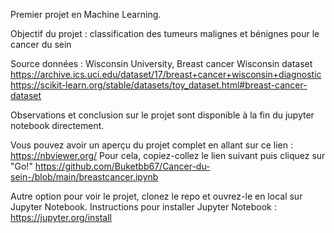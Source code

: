 Premier projet en Machine Learning. 

Objectif du projet : classification des tumeurs malignes et bénignes pour le cancer du sein 

Source données : Wisconsin University, Breast cancer Wisconsin dataset
https://archive.ics.uci.edu/dataset/17/breast+cancer+wisconsin+diagnostic
https://scikit-learn.org/stable/datasets/toy_dataset.html#breast-cancer-dataset

Observations et conclusion sur le projet sont disponible à la fin du jupyter notebook directement. 

Vous pouvez avoir un aperçu du projet complet en allant sur ce lien : https://nbviewer.org/
Pour cela, copiez-collez le lien suivant puis cliquez sur "Go!"
https://github.com/Buketbb67/Cancer-du-sein-/blob/main/breastcancer.ipynb

Autre option pour voir le projet, clonez le repo et ouvrez-le en local sur Jupyter Notebook. 
Instructions pour installer Jupyter Notebook : https://jupyter.org/install
